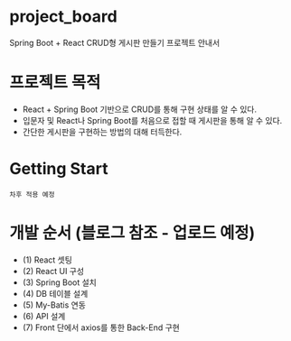 # project_board
Spring Boot + React CRUD형 게시판 만들기 프로젝트 안내서

# 프로젝트 목적
- React + Spring Boot 기반으로 CRUD를 통해 구현 상태를 알 수 있다.
- 입문자 및 React나 Spring Boot를 처음으로 접할 때 게시판을 통해 알 수 있다.
- 간단한 게시판을 구현하는 방법의 대해 터득한다.

# Getting Start
```
차후 적용 예정
```

# 개발 순서 (블로그 참조 - 업로드 예정)
- (1) React 셋팅
- (2) React UI 구성
- (3) Spring Boot 설치
- (4) DB 테이블 설계
- (5) My-Batis 연동
- (6) API 설계
- (7) Front 단에서 axios를 통한 Back-End 구현